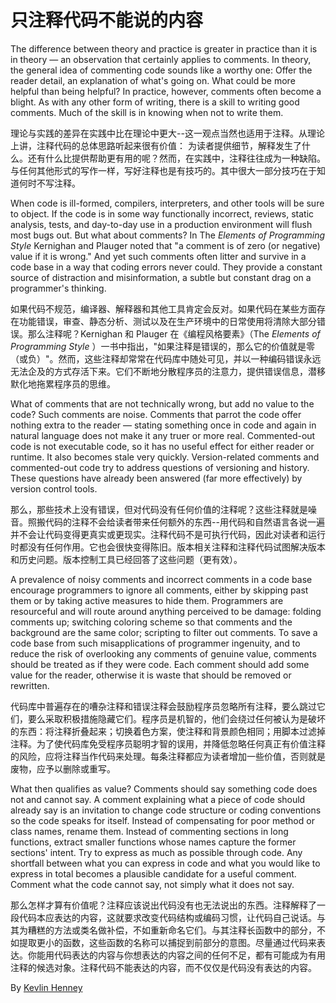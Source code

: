 # 只注释代码不能说的内容

The difference between theory and practice is greater in practice than it is in theory — an observation that certainly applies to comments. In theory, the general idea of commenting code sounds like a worthy one: Offer the reader detail, an explanation of what's going on. What could be more helpful than being helpful? In practice, however, comments often become a blight. As with any other form of writing, there is a skill to writing good comments. Much of the skill is in knowing when not to write them.

理论与实践的差异在实践中比在理论中更大--这一观点当然也适用于注释。从理论上讲，注释代码的总体思路听起来很有价值： 为读者提供细节，解释发生了什么。还有什么比提供帮助更有用的呢？然而，在实践中，注释往往成为一种缺陷。与任何其他形式的写作一样，写好注释也是有技巧的。其中很大一部分技巧在于知道何时不写注释。

When code is ill-formed, compilers, interpreters, and other tools will be sure to object. If the code is in some way functionally incorrect, reviews, static analysis, tests, and day-to-day use in a production environment will flush most bugs out. But what about comments? In The *Elements of Programming Style* Kernighan and Plauger noted that "a comment is of zero (or negative) value if it is wrong." And yet such comments often litter and survive in a code base in a way that coding errors never could. They provide a constant source of distraction and misinformation, a subtle but constant drag on a programmer's thinking.

如果代码不规范，编译器、解释器和其他工具肯定会反对。如果代码在某些方面存在功能错误，审查、静态分析、测试以及在生产环境中的日常使用将清除大部分错误。那么注释呢？Kernighan 和 Plauger 在《编程风格要素》（The *Elements of Programming Style* ）一书中指出，"如果注释是错误的，那么它的价值就是零（或负）"。然而，这些注释却常常在代码库中随处可见，并以一种编码错误永远无法企及的方式存活下来。它们不断地分散程序员的注意力，提供错误信息，潜移默化地拖累程序员的思维。

What of comments that are not technically wrong, but add no value to the code? Such comments are noise. Comments that parrot the code offer nothing extra to the reader — stating something once in code and again in natural language does not make it any truer or more real. Commented-out code is not executable code, so it has no useful effect for either reader or runtime. It also becomes stale very quickly. Version-related comments and commented-out code try to address questions of versioning and history. These questions have already been answered (far more effectively) by version control tools.

那么，那些技术上没有错误，但对代码没有任何价值的注释呢？这些注释就是噪音。照搬代码的注释不会给读者带来任何额外的东西--用代码和自然语言各说一遍并不会让代码变得更真实或更现实。注释代码不是可执行代码，因此对读者和运行时都没有任何作用。它也会很快变得陈旧。版本相关注释和注释代码试图解决版本和历史问题。版本控制工具已经回答了这些问题（更有效）。

A prevalence of noisy comments and incorrect comments in a code base encourage programmers to ignore all comments, either by skipping past them or by taking active measures to hide them. Programmers are resourceful and will route around anything perceived to be damage: folding comments up; switching coloring scheme so that comments and the background are the same color; scripting to filter out comments. To save a code base from such misapplications of programmer ingenuity, and to reduce the risk of overlooking any comments of genuine value, comments should be treated as if they were code. Each comment should add some value for the reader, otherwise it is waste that should be removed or rewritten.

代码库中普遍存在的嘈杂注释和错误注释会鼓励程序员忽略所有注释，要么跳过它们，要么采取积极措施隐藏它们。程序员是机智的，他们会绕过任何被认为是破坏的东西：将注释折叠起来；切换着色方案，使注释和背景颜色相同；用脚本过滤掉注释。为了使代码库免受程序员聪明才智的误用，并降低忽略任何真正有价值注释的风险，应将注释当作代码来处理。每条注释都应为读者增加一些价值，否则就是废物，应予以删除或重写。

What then qualifies as value? Comments should say something code does not and cannot say. A comment explaining what a piece of code should already say is an invitation to change code structure or coding conventions so the code speaks for itself. Instead of compensating for poor method or class names, rename them. Instead of commenting sections in long functions, extract smaller functions whose names capture the former sections' intent. Try to express as much as possible through code. Any shortfall between what you can express in code and what you would like to express in total becomes a plausible candidate for a useful comment. Comment what the code cannot say, not simply what it does not say.

那么怎样才算有价值呢？注释应该说出代码没有也无法说出的东西。注释解释了一段代码本应表达的内容，这就要求改变代码结构或编码习惯，让代码自己说话。与其为糟糕的方法或类名做补偿，不如重新命名它们。与其注释长函数中的部分，不如提取更小的函数，这些函数的名称可以捕捉到前部分的意图。尽量通过代码来表达。你能用代码表达的内容与你想表达的内容之间的任何不足，都有可能成为有用注释的候选对象。注释代码不能表达的内容，而不仅仅是代码没有表达的内容。

By [Kevlin Henney](http://programmer.97things.oreilly.com/wiki/index.php/Kevlin_Henney)